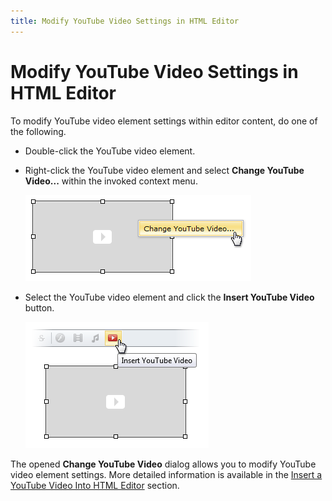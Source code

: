 ```yaml
---
title: Modify YouTube Video Settings in HTML Editor
---
```

# Modify YouTube Video Settings in HTML Editor
To modify YouTube video element settings within editor content, do one of the following.
* Double-click the YouTube video element.
* Right-click the YouTube video element and select **Change YouTube Video...** within the invoked context menu.
	
	![EUD_HtmlEditor_ChangeYouTube1](../../../images/Img25572.png)
* Select the YouTube video element and click the **Insert YouTube Video** button.
	
	![EUD_HtmlEditor_ChangeYouTube2](../../../images/Img25573.png)

The opened **Change YouTube Video** dialog allows you to modify YouTube video element settings. More detailed information is available in the [Insert a YouTube Video Into HTML Editor](../../../../interface-elements-for-web/articles/html-editor/working-with-youtube-video/insert-a-youtube-video-into-html-editor.md) section.